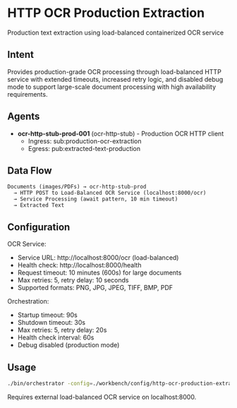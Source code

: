 # HTTP OCR Production Extraction

Production text extraction using load-balanced containerized OCR service

## Intent

Provides production-grade OCR processing through load-balanced HTTP service with extended timeouts, increased retry logic, and disabled debug mode to support large-scale document processing with high availability requirements.

## Agents

- **ocr-http-stub-prod-001** (ocr-http-stub) - Production OCR HTTP client
  - Ingress: sub:production-ocr-extraction
  - Egress: pub:extracted-text-production

## Data Flow

```
Documents (images/PDFs) → ocr-http-stub-prod
  → HTTP POST to Load-Balanced OCR Service (localhost:8000/ocr)
  → Service Processing (await pattern, 10 min timeout)
  → Extracted Text
```

## Configuration

OCR Service:
- Service URL: http://localhost:8000/ocr (load-balanced)
- Health check: http://localhost:8000/health
- Request timeout: 10 minutes (600s) for large documents
- Max retries: 5, retry delay: 10 seconds
- Supported formats: PNG, JPG, JPEG, TIFF, BMP, PDF

Orchestration:
- Startup timeout: 90s
- Shutdown timeout: 30s
- Max retries: 5, retry delay: 20s
- Health check interval: 60s
- Debug disabled (production mode)

## Usage

```bash
./bin/orchestrator -config=./workbench/config/http-ocr-production-extraction.yaml
```

Requires external load-balanced OCR service on localhost:8000.
